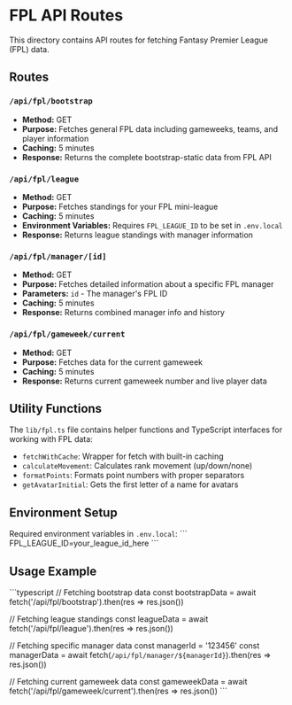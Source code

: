 # FPL API Routes

This directory contains API routes for fetching Fantasy Premier League (FPL) data.

## Routes

### `/api/fpl/bootstrap`
- **Method:** GET
- **Purpose:** Fetches general FPL data including gameweeks, teams, and player information
- **Caching:** 5 minutes
- **Response:** Returns the complete bootstrap-static data from FPL API

### `/api/fpl/league`
- **Method:** GET
- **Purpose:** Fetches standings for your FPL mini-league
- **Caching:** 5 minutes
- **Environment Variables:** Requires `FPL_LEAGUE_ID` to be set in `.env.local`
- **Response:** Returns league standings with manager information

### `/api/fpl/manager/[id]`
- **Method:** GET
- **Purpose:** Fetches detailed information about a specific FPL manager
- **Parameters:** `id` - The manager's FPL ID
- **Caching:** 5 minutes
- **Response:** Returns combined manager info and history

### `/api/fpl/gameweek/current`
- **Method:** GET
- **Purpose:** Fetches data for the current gameweek
- **Caching:** 5 minutes
- **Response:** Returns current gameweek number and live player data

## Utility Functions

The `lib/fpl.ts` file contains helper functions and TypeScript interfaces for working with FPL data:

- `fetchWithCache`: Wrapper for fetch with built-in caching
- `calculateMovement`: Calculates rank movement (up/down/none)
- `formatPoints`: Formats point numbers with proper separators
- `getAvatarInitial`: Gets the first letter of a name for avatars

## Environment Setup

Required environment variables in `.env.local`:
\`\`\`
FPL_LEAGUE_ID=your_league_id_here
\`\`\`

## Usage Example

\`\`\`typescript
// Fetching bootstrap data
const bootstrapData = await fetch('/api/fpl/bootstrap').then(res => res.json())

// Fetching league standings
const leagueData = await fetch('/api/fpl/league').then(res => res.json())

// Fetching specific manager data
const managerId = '123456'
const managerData = await fetch(`/api/fpl/manager/${managerId}`).then(res => res.json())

// Fetching current gameweek data
const gameweekData = await fetch('/api/fpl/gameweek/current').then(res => res.json())
\`\`\` 